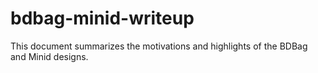 # bdbag-minid-writeup

This document summarizes the motivations and highlights of the BDBag and Minid designs. 
